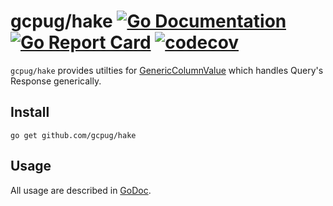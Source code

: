 # gcpug/hake [![Go Documentation](http://img.shields.io/badge/go-documentation-blue.svg?style=flat-square)][godoc] [![Go Report Card](https://goreportcard.com/badge/github.com/gcpug/hake)](https://goreportcard.com/report/github.com/gcpug/hake) [![codecov](https://codecov.io/gh/gcpug/hake/branch/master/graph/badge.svg)](https://codecov.io/gh/gcpug/hake)

[godoc]: http://godoc.org/github.com/gcpug/hake

`gcpug/hake` provides utilties for [GenericColumnValue](https://github.com/googleapis/google-cloud-go/blob/6878216cbdc8bc0a808e523cdbfd14f6509040dd/spanner/value.go#L166) which handles Query's Response generically.

## Install

```
go get github.com/gcpug/hake
```

## Usage

All usage are described in [GoDoc](http://godoc.org/github.com/gcpug/hake).
